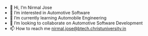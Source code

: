 - 👋 Hi, I’m Nirmal Jose
- 👀 I’m interested in Automotive Software
- 🌱 I’m currently learning Automobile Engineering
- 💞️ I’m looking to collaborate on Automotive Software Development
- 📫 How to reach me nirmal.jose@btech.christuniversity.in

<!---
nirmaljose-christuniversity/nirmaljose-christuniversity is a ✨ special ✨ repository because its `README.md` (this file) appears on your GitHub profile.
You can click the Preview link to take a look at your changes.
--->
